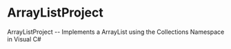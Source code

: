ArrayListProject
================

ArrayListProject -- Implements a ArrayList using the Collections Namespace in Visual C#
